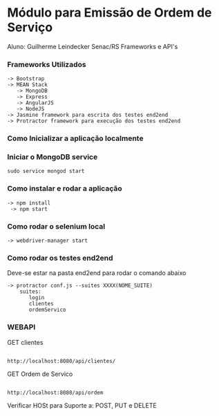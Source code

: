 # Módulo para Emissão de Ordem de Serviço
Aluno: Guilherme Leindecker
Senac/RS
Frameworks e API's

### Frameworks Utilizados
```
-> Bootstrap
-> MEAN Stack
   -> MongoDB
   -> Express
   -> AngularJS
   -> NodeJS
-> Jasmine framework para escrita dos testes end2end
-> Protractor framework para execução dos testes end2end   
```
### Como Inicializar a aplicação localmente  

### Iniciar o MongoDB service
```
sudo service mongod start
```
### Como instalar e rodar a aplicação
```
-> npm install
 -> npm start
```
### Como rodar o selenium local
```
-> webdriver-manager start
```
### Como rodar os testes end2end
Deve-se estar na pasta end2end para rodar o comando abaixo
```
-> protractor conf.js --suites XXXX(NOME_SUITE)
	suites:
	   login
	   clientes
	   ordemServico
```

### WEBAPI

GET clientes
```

http://localhost:8080/api/clientes/
```

GET Ordem de Servico
```

http://localhost:8080/api/ordem
```

Verificar HOSt para
Suporte a: POST, PUT e DELETE
